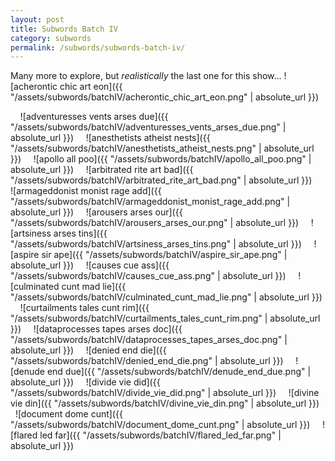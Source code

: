 ```yaml
---
layout: post
title: Subwords Batch IV
category: subwords
permalink: /subwords/subwords-batch-iv/ 
---
```


Many more to explore, but *realistically* the last one for this show...
![acherontic chic art eon]({{ "/assets/subwords/batchIV/acherontic_chic_art_eon.png" | absolute_url }})

&nbsp;
&nbsp;
![adventuresses vents arses due]({{ "/assets/subwords/batchIV/adventuresses_vents_arses_due.png" | absolute_url }})
&nbsp;
&nbsp;
![anesthetists atheist nests]({{ "/assets/subwords/batchIV/anesthetists_atheist_nests.png" | absolute_url }})
&nbsp;
&nbsp;
![apollo all poo]({{ "/assets/subwords/batchIV/apollo_all_poo.png" | absolute_url }})
&nbsp;
&nbsp;
![arbitrated rite art bad]({{ "/assets/subwords/batchIV/arbitrated_rite_art_bad.png" | absolute_url }})
&nbsp;
&nbsp;
![armageddonist monist rage add]({{ "/assets/subwords/batchIV/armageddonist_monist_rage_add.png" | absolute_url }})
&nbsp;
&nbsp;
![arousers arses our]({{ "/assets/subwords/batchIV/arousers_arses_our.png" | absolute_url }})
&nbsp;
&nbsp;
![artsiness arses tins]({{ "/assets/subwords/batchIV/artsiness_arses_tins.png" | absolute_url }})
&nbsp;
&nbsp;
![aspire sir ape]({{ "/assets/subwords/batchIV/aspire_sir_ape.png" | absolute_url }})
&nbsp;
&nbsp;
![causes cue ass]({{ "/assets/subwords/batchIV/causes_cue_ass.png" | absolute_url }})
&nbsp;
&nbsp;
![culminated cunt mad lie]({{ "/assets/subwords/batchIV/culminated_cunt_mad_lie.png" | absolute_url }})
&nbsp;
&nbsp;
![curtailments tales cunt rim]({{ "/assets/subwords/batchIV/curtailments_tales_cunt_rim.png" | absolute_url }})
&nbsp;
&nbsp;
![dataprocesses tapes arses doc]({{ "/assets/subwords/batchIV/dataprocesses_tapes_arses_doc.png" | absolute_url }})
&nbsp;
&nbsp;
![denied end die]({{ "/assets/subwords/batchIV/denied_end_die.png" | absolute_url }})
&nbsp;
&nbsp;
![denude end due]({{ "/assets/subwords/batchIV/denude_end_due.png" | absolute_url }})
&nbsp;
&nbsp;
![divide vie did]({{ "/assets/subwords/batchIV/divide_vie_did.png" | absolute_url }})
&nbsp;
&nbsp;
![divine vie din]({{ "/assets/subwords/batchIV/divine_vie_din.png" | absolute_url }})
&nbsp;
&nbsp;
![document dome cunt]({{ "/assets/subwords/batchIV/document_dome_cunt.png" | absolute_url }})
&nbsp;
&nbsp;
![flared led far]({{ "/assets/subwords/batchIV/flared_led_far.png" | absolute_url }})
